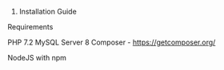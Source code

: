 1. Installation Guide

Requirements

PHP 7.2
MySQL Server 8
Composer  - https://getcomposer.org/

NodeJS with npm
